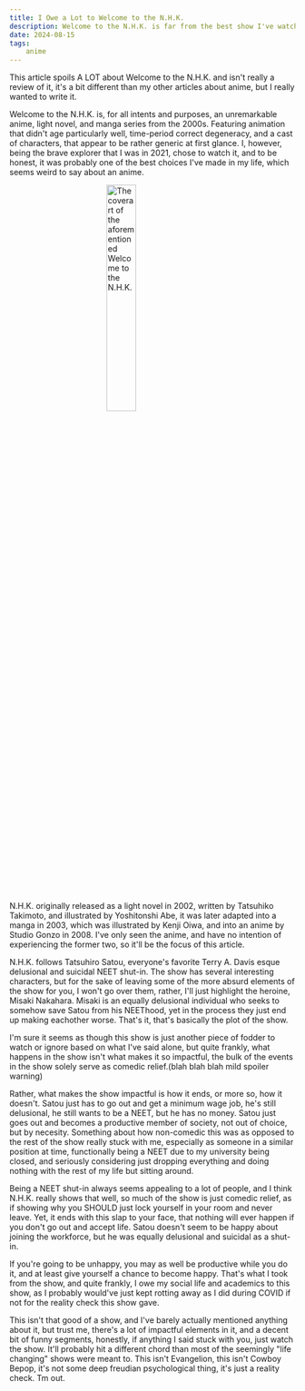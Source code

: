 ```yaml
---
title: I Owe a Lot to Welcome to the N.H.K.
description: Welcome to the N.H.K. is far from the best show I've watched, and quite frankly, I doubt I'll ever be in the right mental state to watch it again. Despite this, it impacted me more than any other piece of media I've consumed in my life, and I suspect it could have a similar effect on many people in a similar position to where I once was.
date: 2024-08-15
tags: 
    anime
---
```



This article spoils A LOT about Welcome to the N.H.K. and isn't really a review of it, it's a bit different than my other articles about anime, but I really wanted to write it. 

Welcome to the N.H.K. is, for all intents and purposes, an unremarkable anime, light novel, and manga series from the 2000s. Featuring animation that didn't age particularly well, time-period correct degeneracy, and a cast of characters, that appear to be rather generic at first glance. I, however, being the brave explorer that I was in 2021, chose to watch it, and to be honest, it was probably one of the best choices I've made in my life, which seems weird to say about an anime.


<img src="/img/nhk.jpeg" alt=" The coverart of the aforementioned Welcome to the N.H.K." height="32%" style="display: block; margin: 0 auto"/> 


N.H.K. originally released as a light novel in 2002, written by Tatsuhiko Takimoto, and illustrated by Yoshitonshi Abe, it was later adapted into a manga in 2003, which was illustrated by Kenji Oiwa, and into an anime by Studio Gonzo in 2008. I've only seen the anime, and have no intention of experiencing the former two, so it'll be the focus of this article. 

N.H.K. follows Tatsuhiro Satou, everyone's favorite Terry A. Davis esque delusional and suicidal NEET shut-in. The show has several interesting characters, but for the sake of leaving some of the more absurd elements of the show for you, I won't go over them, rather, I'll just highlight the heroine, Misaki Nakahara. Misaki is an equally delusional individual who seeks to somehow save Satou from his NEEThood, yet in the process they just end up making eachother worse. That's it, that's basically the plot of the show. 

I'm sure it seems as though this show is just another piece of fodder to watch or ignore based on what I've said alone, but quite frankly, what happens in the show isn't what makes it so impactful, the bulk of the events in the show solely serve as comedic relief.(blah blah blah mild spoiler warning) 

Rather, what makes the show impactful is how it ends, or more so, how it doesn't. Satou just has to go out and get a minimum wage job, he's still delusional, he still wants to be a NEET, but he has no money. Satou just goes out and becomes a productive member of society, not out of choice, but by necesity. Something about how non-comedic this was as opposed to the rest of the show really stuck with me, especially as someone in a similar position at time, functionally being a NEET due to my university being closed, and seriously considering just dropping everything and doing nothing with the rest of my life but sitting around.

Being a NEET shut-in always seems appealing to a lot of people, and I think N.H.K. really shows that well, so much of the show is just comedic relief, as if showing why you SHOULD just lock yourself in your room and never leave. Yet, it ends with this slap to your face, that nothing will ever happen if you don't go out and accept life. Satou doesn't seem to be happy about joining the workforce, but he was equally delusional and suicidal as a shut-in.

If you're going to be unhappy, you may as well be productive while you do it, and at least give yourself a chance to become happy. That's what I took from the show, and quite frankly, I owe my social life and academics to this show, as I probably would've just kept rotting away as I did during COVID if not for the reality check this show gave. 

This isn't that good of a show, and I've barely actually mentioned anything about it, but trust me, there's a lot of impactful elements in it, and a decent bit of funny segments, honestly, if anything I said stuck with you, just watch the show. It'll probably hit a different chord than most of the seemingly "life changing" shows were meant to. This isn't Evangelion, this isn't Cowboy Bepop, it's not some deep freudian psychological thing, it's just a reality check. Tm out.